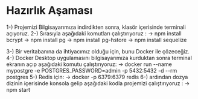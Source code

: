 # Hazırlık Aşaması #

1-) Projemizi Bilgisayarımıza indirdikten sonra, klasör içerisinde terminali açıyoruz.
2-) Sırasıyla aşağıdaki komutları çalıştırıyoruz :
        -> npm install bcrypt
        -> npm install pg
        -> npm install pg-hstore
        -> npm install sequelize

3-) Bir veritabanına da ihtiyacımız olduğu için, bunu Docker ile çözeceğiz.
4-) Docker Desktop uygulamasını bilgisayarımıza kurduktan sonra terminal ekranın açıp aşağıdaki komutu çalıştırıyoruz:
        -> docker run --name mypostgre -e POSTGRES_PASSWORD=admin -p 5432:5432 -d --rm postgres
5-) Redis için:
        -> docker -p 6379:6379 redis
6-) ardından dozya dizinin içerisinde konsola gelip aşağıdaki kodla projemizi çalıştırıyoruz :
        -> npm start


